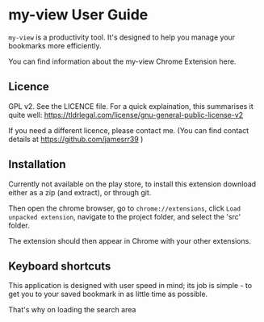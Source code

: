 # my-view User Guide

`my-view` is a productivity tool. It's designed to help you manage your bookmarks more efficiently.

You can find information about the my-view Chrome Extension here.

## Licence

GPL v2. See the LICENCE file. For a quick explaination, this summarises it quite well: https://tldrlegal.com/license/gnu-general-public-license-v2

If you need a different licence, please contact me. (You can find contact details at https://github.com/jamesrr39 )

## Installation

Currently not available on the play store, to install this extension download either as a zip (and extract), or through git.

Then open the chrome browser, go to `chrome://extensions`, click `Load unpacked extension`, navigate to the project folder, and select the 'src' folder.

The extension should then appear in Chrome with your other extensions.

## Keyboard shortcuts

This application is designed with user speed in mind; its job is simple - to get you to your saved bookmark in as little time as possible.

That's why on loading the search area
